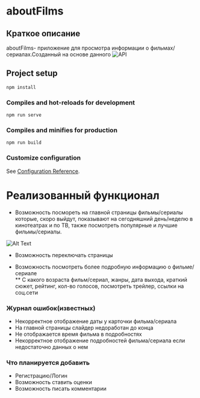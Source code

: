 # aboutFilms

## Краткое описание
aboutFilms- приложение для просмотра информации о фильмах/сериалах.Созданный на основе данного ![API](https://www.themoviedb.org/documentation/api?language=ru)
## Project setup
```
npm install
```

### Compiles and hot-reloads for development
```
npm run serve
```

### Compiles and minifies for production
```
npm run build
```

### Customize configuration
See [Configuration Reference](https://cli.vuejs.org/config/).


# Реализованный функционал

* Возможность посмореть на главной страницы фильмы/сериалы которые, скоро выйдут, показывают на сегодняшний день/неделю в кинотеатрах и по ТВ, также посмотреть  популярные и лучшие фильмы/сериалы.

![Alt Text](https://media4.giphy.com/media/CFFqytusZdy3iozhEW/giphy.gif)

* Возможность переключать страницы

* Возможность посмотреть более подробную информацию о фильме/сериале <br />
    ** С какого возраста фильм/сериал, жанры, дата выхода, краткий сюжет, рейтинг, кол-во голосов, посмотреть трейлер, ссылки на соц.сети


### Журнал ошибок(известных)

* Некорректное отображение даты у карточки фильма/сериала
* На главной страницы слайдер недоработан до конца
* Не отображается время фильма в подробностях
* Некорректное отображение подробностей фильма/сериала если недостаточно данных о нем


### Что планируется добавить

* Регистрацию/Логин
* Возможность ставить оценки
* Возможность писать комментарии